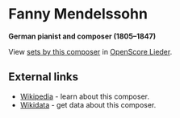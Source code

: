 
# Fanny Mendelssohn

__German pianist and composer (1805–1847)__

View [sets by this composer] in [OpenScore Lieder].

[sets by this composer]: https://musescore.com/openscore-lieder-corpus/sets?order=title&text=Hensel,+Fanny
[OpenScore Lieder]: https://musescore.com/openscore-lieder-corpus

## External links

- [Wikipedia] - learn about this composer.
- [Wikidata] - get data about this composer.

[Wikipedia]: https://en.wikipedia.org/wiki/Fanny_Mendelssohn
[Wikidata]: https://www.wikidata.org/wiki/Q57286

